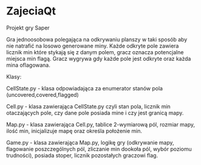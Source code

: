 # ZajeciaQt

Projekt gry Saper

Gra jednoosobowa polegająca na odkrywaniu planszy w taki sposób aby nie natrafić na losowo generowane miny.
Każde odkryte pole zawiera licznik min które stykają się z danym polem, gracz oznacza potencjalne miejsca min
flagą. Gracz wygrywa gdy każde pole jest odkryte oraz każda mina oflagowana.

Klasy:

CellState.py - klasa odpowiadająca za enumerator stanów pola (uncovered,covered,flagged)

Cell.py - klasa zawierająca CellState.py czyli stan pola, licznik min otaczających pole, czy dane pole
posiada mine i czy jest granicą mapy.

Map.py - klasa zawierająca Cell.py, tablice 2-wymiarową pól, rozmiar mapy, ilość min, inicjalizuje mapę oraz
określa położenie min.

Game.py - klasa zawierająca Map.py, logikę gry (odkrywanie mapy, flagowanie poszczególnych pól, zliczanie min
dookoła pól, wybór poziomu trudności), posiada stoper, licznik pozostałych graczowi flag. 
